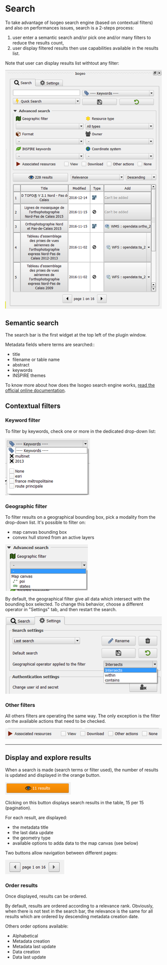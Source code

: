 # Search

To take advantage of Isogeo search engine (based on contextual filters) and also on performances issues, search is a 2-steps process:

1. user enter a semantic search and/or pick one and/or many filters to reduce the results count,
2. user display filtered results then use capabilities available in the results list.

Note that user can display results list withtout any filter:

![](https://raw.githubusercontent.com/isogeo/isogeo-plugin-qgis/master/img/ui_tabs_main_search_empty_en.png "Search form without any filter")

## Semantic search

The search bar is the first widget at the top left of the plugin window.

Metadata fields where terms are searched:: 
- title
- filename or table name
- abstract
- keywords
- INSPIRE themes

To know more about how does the Isogeo search engine works, [read the official online documentation](https://help.isogeo.com/en/features/inventory/search.html).

## Contextual filters

### Keyword filter

To filter by keywords, check one or more in the dedicated drop-down list:

![](https://raw.githubusercontent.com/isogeo/isogeo-plugin-qgis/master/img/search_options_keywords_en.png "Keyword dropdown filter")

### Geographic filter

To filter results on a geographical bounding box, pick a modality from the drop-down list.
It's possible to filter on:

- map canvas bounding box
- convex hull stored from an active layers

![](https://raw.githubusercontent.com/isogeo/isogeo-plugin-qgis/master/img/search_options_geographic_en.png "Geographic filter - From an active layer")

By default, the geographical filter give all data which intersect with the bounding box selected.
To change this behavior, choose a different operator in "Settings" tab, and then restart the search.

![](https://raw.githubusercontent.com/isogeo/isogeo-plugin-qgis/master/img/settings_geographic_en.png "Set geometric operator for geographic filter")

### Other filters 

All others filters are operating the same way. The only exception is the filter on the available actions that need to be checked.

![](https://raw.githubusercontent.com/isogeo/isogeo-plugin-qgis/master/img/search_options_actions_en.png "Filter on associated actions")

---

## Display and explore results

When a search is made (search terms or filter used), the number of results is updated and displayed in the orange button.

![](https://raw.githubusercontent.com/isogeo/isogeo-plugin-qgis/master/img/search_results_show_en.png "Results count on the display button")

Clicking on this button displays search results in the table, 15 per 15 (pagination).

For each result, are displayed:

- the metadata title
- the last data update
- the geometry type
- available options to adda data to the map canvas (see below)

Two buttons allow navigation between different pages:

![](https://raw.githubusercontent.com/isogeo/isogeo-plugin-qgis/master/img/search_results_pagination_en.png "Results pagination")

### Order results

Once displayed, results can be ordered.

By default, results are ordered according to a relevance rank. Obviously, when there is not text in the search bar, the relevance is the same for all results which are ordered by descending metadata creation date.

Others order options available:

- Alphabetical
- Metadata creation
- Metadata last update
- Data creation
- Data last update


